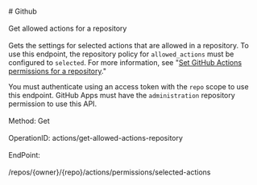 <br>#     Github</br>
<br>Get allowed actions for a repository</br>
<br>Gets the settings for selected actions that are allowed in a repository. To use this endpoint, the repository policy for `allowed_actions` must be configured to `selected`. For more information, see "[Set GitHub Actions permissions for a repository](#set-github-actions-permissions-for-a-repository)."

You must authenticate using an access token with the `repo` scope to use this endpoint. GitHub Apps must have the `administration` repository permission to use this API.</br>
<br>Method: Get</br>
<br>OperationID: actions/get-allowed-actions-repository</br>
<br>EndPoint:</br>
<br>/repos/{owner}/{repo}/actions/permissions/selected-actions</br>
